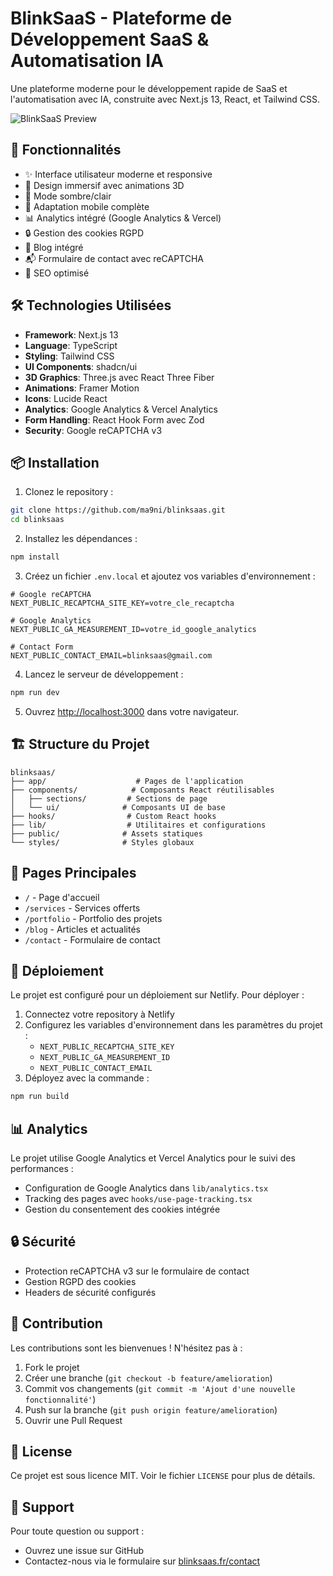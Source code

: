 # BlinkSaaS - Plateforme de Développement SaaS & Automatisation IA

Une plateforme moderne pour le développement rapide de SaaS et l'automatisation avec IA, construite avec Next.js 13, React, et Tailwind CSS.

![BlinkSaaS Preview](https://images.unsplash.com/photo-1460925895917-afdab827c52f?w=1200&h=630&fit=crop)

## 🚀 Fonctionnalités

- ✨ Interface utilisateur moderne et responsive
- 🎨 Design immersif avec animations 3D
- 🌙 Mode sombre/clair
- 📱 Adaptation mobile complète
- 📊 Analytics intégré (Google Analytics & Vercel)
- 🔒 Gestion des cookies RGPD
- 📝 Blog intégré
- 📬 Formulaire de contact avec reCAPTCHA
- 🎯 SEO optimisé

## 🛠️ Technologies Utilisées

- **Framework**: Next.js 13
- **Language**: TypeScript
- **Styling**: Tailwind CSS
- **UI Components**: shadcn/ui
- **3D Graphics**: Three.js avec React Three Fiber
- **Animations**: Framer Motion
- **Icons**: Lucide React
- **Analytics**: Google Analytics & Vercel Analytics
- **Form Handling**: React Hook Form avec Zod
- **Security**: Google reCAPTCHA v3

## 📦 Installation

1. Clonez le repository :
```bash
git clone https://github.com/ma9ni/blinksaas.git
cd blinksaas
```

2. Installez les dépendances :
```bash
npm install
```

3. Créez un fichier `.env.local` et ajoutez vos variables d'environnement :
```env
# Google reCAPTCHA
NEXT_PUBLIC_RECAPTCHA_SITE_KEY=votre_cle_recaptcha

# Google Analytics
NEXT_PUBLIC_GA_MEASUREMENT_ID=votre_id_google_analytics

# Contact Form
NEXT_PUBLIC_CONTACT_EMAIL=blinksaas@gmail.com
```

4. Lancez le serveur de développement :
```bash
npm run dev
```

5. Ouvrez [http://localhost:3000](http://localhost:3000) dans votre navigateur.

## 🏗️ Structure du Projet

```
blinksaas/
├── app/                    # Pages de l'application
├── components/            # Composants React réutilisables
│   ├── sections/         # Sections de page
│   └── ui/              # Composants UI de base
├── hooks/                # Custom React hooks
├── lib/                  # Utilitaires et configurations
├── public/              # Assets statiques
└── styles/              # Styles globaux
```

## 📄 Pages Principales

- `/` - Page d'accueil
- `/services` - Services offerts
- `/portfolio` - Portfolio des projets
- `/blog` - Articles et actualités
- `/contact` - Formulaire de contact

## 🚀 Déploiement

Le projet est configuré pour un déploiement sur Netlify. Pour déployer :

1. Connectez votre repository à Netlify
2. Configurez les variables d'environnement dans les paramètres du projet :
   - `NEXT_PUBLIC_RECAPTCHA_SITE_KEY`
   - `NEXT_PUBLIC_GA_MEASUREMENT_ID`
   - `NEXT_PUBLIC_CONTACT_EMAIL`
3. Déployez avec la commande :
```bash
npm run build
```

## 📊 Analytics

Le projet utilise Google Analytics et Vercel Analytics pour le suivi des performances :

- Configuration de Google Analytics dans `lib/analytics.tsx`
- Tracking des pages avec `hooks/use-page-tracking.tsx`
- Gestion du consentement des cookies intégrée

## 🔒 Sécurité

- Protection reCAPTCHA v3 sur le formulaire de contact
- Gestion RGPD des cookies
- Headers de sécurité configurés

## 🤝 Contribution

Les contributions sont les bienvenues ! N'hésitez pas à :

1. Fork le projet
2. Créer une branche (`git checkout -b feature/amelioration`)
3. Commit vos changements (`git commit -m 'Ajout d'une nouvelle fonctionnalité'`)
4. Push sur la branche (`git push origin feature/amelioration`)
5. Ouvrir une Pull Request

## 📝 License

Ce projet est sous licence MIT. Voir le fichier `LICENSE` pour plus de détails.

## 👥 Support

Pour toute question ou support :
- Ouvrez une issue sur GitHub
- Contactez-nous via le formulaire sur [blinksaas.fr/contact](https://blinksaas.fr/contact)